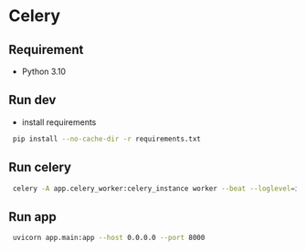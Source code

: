 # Celery

## Requirement

- Python 3.10

## Run dev

- install requirements

```sh
 pip install --no-cache-dir -r requirements.txt
```

## Run celery

```sh
 celery -A app.celery_worker:celery_instance worker --beat --loglevel=info
```

## Run app

```sh
 uvicorn app.main:app --host 0.0.0.0 --port 8000
```